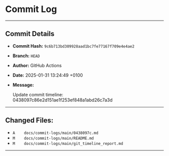 # Commit Log

---

## Commit Details

- **Commit Hash:**   `9c6b713bd309928aad1bc7fe77167f709e4e4ae2`
- **Branch:**        `HEAD`
- **Author:**        GitHub Actions
- **Date:**          2025-01-31 13:24:49 +0100
- **Message:**

  Update commit timeline: 0438097c86e2d151ae1f253ef848a1abd26c7a3d

---

## Changed Files:

- `A	docs/commit-logs/main/0438097c.md`
- `M	docs/commit-logs/main/README.md`
- `M	docs/commit-logs/main/git_timeline_report.md`

---
